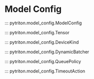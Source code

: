 <!--
Copyright (c) 2022, NVIDIA CORPORATION. All rights reserved.

Licensed under the Apache License, Version 2.0 (the "License");
you may not use this file except in compliance with the License.
You may obtain a copy of the License at

    http://www.apache.org/licenses/LICENSE-2.0

Unless required by applicable law or agreed to in writing, software
distributed under the License is distributed on an "AS IS" BASIS,
WITHOUT WARRANTIES OR CONDITIONS OF ANY KIND, either express or implied.
See the License for the specific language governing permissions and
limitations under the License.
-->

# Model Config

::: pytriton.model_config.ModelConfig

::: pytriton.model_config.Tensor

::: pytriton.model_config.DeviceKind

::: pytriton.model_config.DynamicBatcher

::: pytriton.model_config.QueuePolicy

::: pytriton.model_config.TimeoutAction
